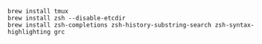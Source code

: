     brew install tmux
    brew install zsh --disable-etcdir
    brew install zsh-completions zsh-history-substring-search zsh-syntax-highlighting grc